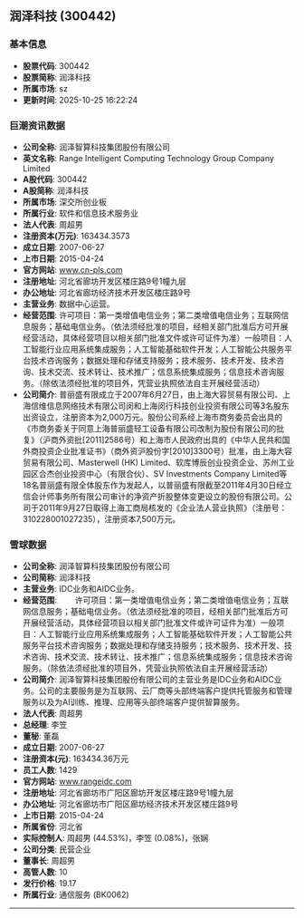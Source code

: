 ## 润泽科技 (300442)

### 基本信息

- **股票代码**: 300442
- **股票简称**: 润泽科技
- **所属市场**: sz
- **更新时间**: 2025-10-25 16:22:24

### 巨潮资讯数据

- **公司全称**: 润泽智算科技集团股份有限公司
- **英文名称**: Range Intelligent Computing Technology Group Company Limited
- **A股代码**: 300442
- **A股简称**: 润泽科技
- **所属市场**: 深交所创业板
- **所属行业**: 软件和信息技术服务业
- **法人代表**: 周超男
- **注册资本(万元)**: 163434.3573
- **成立日期**: 2007-06-27
- **上市日期**: 2015-04-24
- **官方网站**: www.cn-pls.com
- **注册地址**: 河北省廊坊开发区楼庄路9号1幢九层
- **办公地址**: 河北省廊坊经济技术开发区楼庄路9号
- **主营业务**: 数据中心运营。
- **经营范围**: 许可项目：第一类增值电信业务；第二类增值电信业务；互联网信息服务；基础电信业务。（依法须经批准的项目，经相关部门批准后方可开展经营活动，具体经营项目以相关部门批准文件或许可证件为准）一般项目：人工智能行业应用系统集成服务；人工智能基础软件开发；人工智能公共服务平台技术咨询服务；数据处理和存储支持服务；技术服务、技术开发、技术咨询、技术交流、技术转让、技术推广；信息系统集成服务；信息技术咨询服务。（除依法须经批准的项目外，凭营业执照依法自主开展经营活动）
- **公司简介**: 普丽盛有限成立于2007年6月27日，由上海大容贸易有限公司、上海信维信息网络技术有限公司闵和上海闵行科技创业投资有限公司等3名股东出资设立，注册资本为2,000万元。股份公司系经上海市商务委员会出具的《市商务委关于同意上海普丽盛轻工设备有限公司改制为股份有限公司的批复》（沪商外资批[2011]2586号）和上海市人民政府出具的《中华人民共和国外商投资企业批准证书》（商外资沪股份字[2010]3300号）批准，由上海大容贸易有限公司、Masterwell (HK) Limited、软库博辰创业投资企业、苏州工业园区合杰创业投资中心（有限合伙）、SV Investments Company Limited等18名普丽盛有限全体股东作为发起人，以普丽盛有限截至2011年4月30日经立信会计师事务所有限公司审计的净资产折股整体变更设立的股份有限公司。公司于2011年9月27日取得上海工商局核发的《企业法人营业执照》（注册号：310228001027235），注册资本7,500万元。

### 雪球数据

- **公司全称**: 润泽智算科技集团股份有限公司
- **公司简称**: 润泽科技
- **主营业务**: IDC业务和AIDC业务。
- **经营范围**: 　　许可项目：第一类增值电信业务；第二类增值电信业务；互联网信息服务；基础电信业务。（依法须经批准的项目，经相关部门批准后方可开展经营活动，具体经营项目以相关部门批准文件或许可证件为准）一般项目：人工智能行业应用系统集成服务；人工智能基础软件开发；人工智能公共服务平台技术咨询服务；数据处理和存储支持服务；技术服务、技术开发、技术咨询、技术交流、技术转让、技术推广；信息系统集成服务；信息技术咨询服务。（除依法须经批准的项目外，凭营业执照依法自主开展经营活动）
- **公司简介**: 润泽智算科技集团股份有限公司的主营业务是IDC业务和AIDC业务。公司的主要服务是为互联网、云厂商等头部终端客户提供托管服务和管理服务以及为AI训练、推理、应用等头部终端客户提供智算服务。
- **法人代表**: 周超男
- **总经理**: 李笠
- **董秘**: 董磊
- **成立日期**: 2007-06-27
- **注册资本(元)**: 163434.36万元
- **员工人数**: 1429
- **官方网站**: www.rangeidc.com
- **注册地址**: 河北省廊坊市广阳区廊坊开发区楼庄路9号1幢九层
- **办公地址**: 河北省廊坊市广阳区廊坊经济技术开发区楼庄路9号
- **上市日期**: 2015-04-24
- **所属省份**: 河北省
- **实际控制人**: 周超男 (44.53%)，李笠 (0.08%)，张娴
- **公司分类**: 民营企业
- **董事长**: 周超男
- **高管人数**: 10
- **发行价格**: 19.17
- **所属行业**: 通信服务 (BK0062)

---